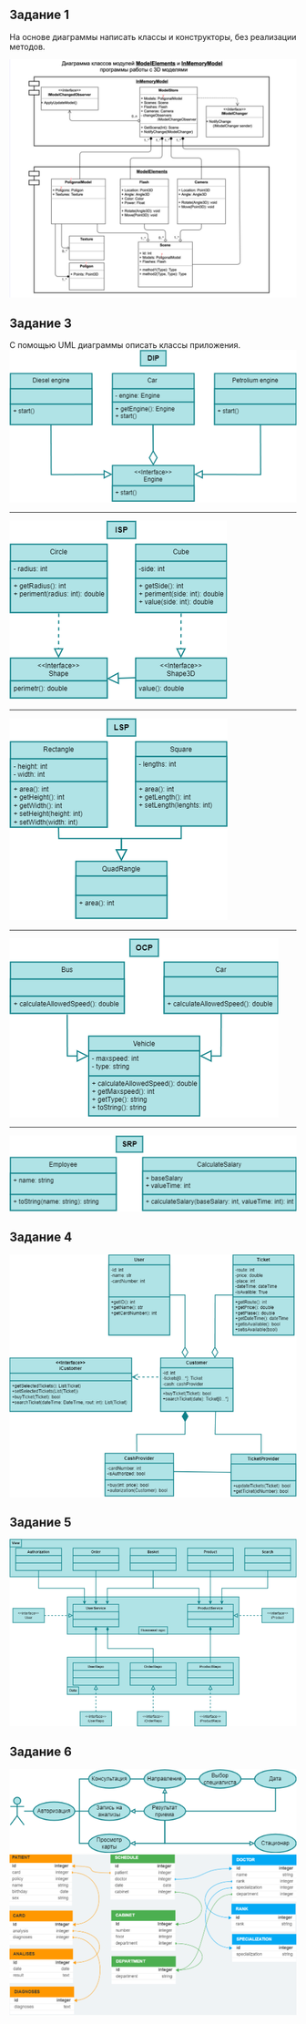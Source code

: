 ## Задание 1
На основе диаграммы написать классы и конструкторы, без реализации методов.

![hw01.png](hw01/hw01.png)

## Задание 3
С помощью UML диаграммы описать классы приложения.
![DIP.png](hw03/DIP/DIP.png)
___
![ISP.png](hw03/ISP/ISP.png)
___
![LSP.png](hw03/LSP/LSP.png)
___
![OCP.png](hw03/OCP/OCP.png)
___
![SRP.png](hw03/SRP/SRP.png)
## Задание 4
![UML.png](hw04/UML.png)
## Задание 5
![UML.png](hw05/UML.png)
## Задание 6
![USE-CASE.png](hw06/USE-CASE.png)
![ERD.png](hw06/ERD.png)